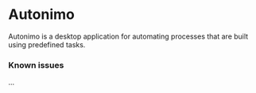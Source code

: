 # Autonimo

Autonimo is a desktop application for automating processes that are built using predefined tasks.

    


### Known issues

...

